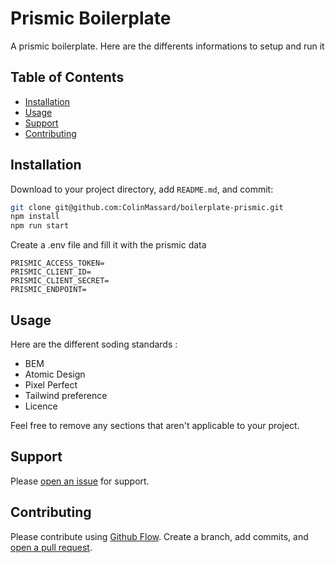 # Prismic Boilerplate

A prismic boilerplate. Here are the differents informations to setup and run it 

## Table of Contents

- [Installation](#installation)
- [Usage](#usage)
- [Support](#support)
- [Contributing](#contributing)

## Installation

Download to your project directory, add `README.md`, and commit:

```sh
git clone git@github.com:ColinMassard/boilerplate-prismic.git
npm install
npm run start
```

Create a .env file and fill it with the prismic data
```
PRISMIC_ACCESS_TOKEN=
PRISMIC_CLIENT_ID=
PRISMIC_CLIENT_SECRET=
PRISMIC_ENDPOINT=
```

## Usage

Here are the different soding standards :

- BEM
- Atomic Design
- Pixel Perfect
- Tailwind preference
- Licence

Feel free to remove any sections that aren't applicable to your project.

## Support

Please [open an issue](https://github.com/ColinMassard/boilerplate-prismic/issues/new) for support.

## Contributing

Please contribute using [Github Flow](https://guides.github.com/introduction/flow/). Create a branch, add commits, and [open a pull request](https://github.com/ColinMassard/boilerplate-prismic/compare/).